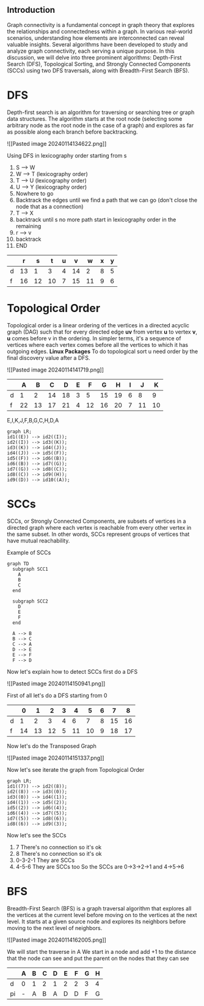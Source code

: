 ## Introduction
Graph connectivity is a fundamental concept in graph theory that explores the relationships and connectedness within a graph. In various real-world scenarios, understanding how elements are interconnected can reveal valuable insights. Several algorithms have been developed to study and analyze graph connectivity, each serving a unique purpose. In this discussion, we will delve into three prominent algorithms: Depth-First Search (DFS), Topological Sorting, and Strongly Connected Components (SCCs) using two DFS traversals, along with Breadth-First Search (BFS).

# DFS
Depth-first search is an algorithm for traversing or searching tree or graph data structures. The algorithm starts at the root node (selecting some arbitrary node as the root node in the case of a graph) and explores as far as possible along each branch before backtracking.

![[Pasted image 20240114134622.png]]

Using DFS in lexicography order starting from s
1. S --> W
2. W --> T (lexicography order)
3. T --> U (lexicography order)
4. U --> Y (lexicography order)
5.  Nowhere to go 
6. Backtrack the edges until we find a path that we can go (don't close the node that as a connection)
7. T --> X
8. backtrack until s no more path start in lexicography order in the remaining
9. r --> v
10. backtrack
11. END

|  | r | s | t | u | v | w | x | y |
| ---- | ---- | ---- | ---- | ---- | ---- | ---- | ---- | ---- |
| d | 13 | 1 | 3 | 4 | 14 | 2 | 8 | 5 |
| f | 16 | 12 | 10 | 7 | 15 | 11 | 9 | 6 |

# Topological Order
Topological order is a linear ordering of the vertices in a directed acyclic graph (DAG) such that for every directed edge **uv** from vertex **u** to vertex **v**, **u** comes before v in the ordering. In simpler terms, it's a sequence of vertices where each vertex comes before all the vertices to which it has outgoing edges.
**Linux Packages**
To do topological sort u need order by the final discovery value after a DFS.

![[Pasted image 20240114141719.png]]


|  | A | B | C | D | E | F | G | H | I | J | K |
| ---- | ---- | ---- | ---- | ---- | ---- | ---- | ---- | ---- | ---- | ---- | ---- |
| d | 1 | 2 | 14 | 18 | 3 | 5 | 15 | 19 | 6 | 8 | 9 |
| f | 22 | 13 | 17 | 21 | 4 | 12 | 16 | 20 | 7 | 11 | 10 |
E,I,K,J,F,B,G,C,H,D,A

```mermaid
graph LR; 
id1((E)) --> id2((I)); 
id2((I)) --> id3((K));
id3((K)) --> id4((J));
id4((J)) --> id5((F));
id5((F)) --> id6((B));
id6((B)) --> id7((G));
id7((G)) --> id8((C));
id8((C)) --> id9((H));
id9((D)) --> id10((A));
```

# SCCs
  
SCCs, or Strongly Connected Components, are subsets of vertices in a directed graph where each vertex is reachable from every other vertex in the same subset. In other words, SCCs represent groups of vertices that have mutual reachability.

Example of SCCs

```mermaid
graph TD
  subgraph SCC1
    A
    B
    C
  end

  subgraph SCC2
    D
    E
    F
  end

  A --> B
  B --> C
  C --> A
  D --> E
  E --> F
  F --> D

```

Now let's explain how to detect SCCs first do a DFS

![[Pasted image 20240114150941.png]] 

First of all let's do a DFS starting from 0

|  | 0 | 1 | 2 | 3 | 4 | 5 | 6 | 7 | 8 |
| ---- | ---- | ---- | ---- | ---- | ---- | ---- | ---- | ---- | ---- |
| d | 1 | 2 | 3 | 4 | 6 | 7 | 8 | 15 | 16 |
| f | 14 | 13 | 12 | 5 | 11 | 10 | 9 | 18 | 17 |
Now let's do the Transposed Graph

![[Pasted image 20240114151337.png]] 

Now let's see iterate the graph from Topological Order
```mermaid
graph LR; 
id1((7)) --> id2((8)); 
id2((8)) --> id3((0));
id3((0)) --> id4((1));
id4((1)) --> id5((2));
id5((2)) --> id6((4));
id6((4)) --> id7((5));
id7((5)) --> id8((6));
id8((6)) --> id9((3));
```
Now let's see the SCCs
1. 7 There's no connection so it's ok
2. 8 There's no connection so it's ok
3. 0-3-2-1 They are SCCs
4. 4-5-6 They are SCCs too
So the SCCs are 0->3->2->1 and 4->5->6

# BFS
  
Breadth-First Search (BFS) is a graph traversal algorithm that explores all the vertices at the current level before moving on to the vertices at the next level. It starts at a given source node and explores its neighbors before moving to the next level of neighbors.

![[Pasted image 20240114162005.png]]

We will start the traverse in A
We start in a node and add +1 to the distance that the node can see and put the parent on the nodes that they can see

|  | A | B | C | D | E | F | G | H |
| ---- | ---- | ---- | ---- | ---- | ---- | ---- | ---- | ---- |
| d | 0 | 1 | 2 | 1 | 2 | 2 | 3 | 4 |
| pi | - | A | B | A | D | D | F | G |

